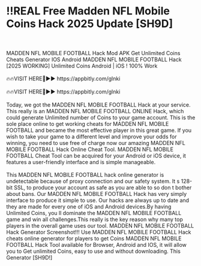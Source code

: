 # !!REAL Free Madden NFL Mobile Coins Hack 2025 Update [SH9D]
<br>
<br>MADDEN NFL MOBILE FOOTBALL Hack Mod APK Get Unlimited Coins Cheats Generator IOS Android MADDEN NFL MOBILE FOOTBALL Hack [2025 WORKING] Unlimited Coins Android | iOS ! 100% Work
<br>
<br>🔥🔥VISIT HERE🔴►► https://appbitly.com/glnki

<br>
<br>🔥🔥VISIT HERE🔴►► https://appbitly.com/glnki

<br>
<br>Today, we got the MADDEN NFL MOBILE FOOTBALL Hack at your service. This really is an MADDEN NFL MOBILE FOOTBALL ONLINE Hack, which could generate Unlimited number of Coins to your game account. This is the sole place online to get working cheats for MADDEN NFL MOBILE FOOTBALL and became the most effective player in this great game. If you wish to take your game to a different level and improve your odds for winning, you need to use free of charge now our amazing MADDEN NFL MOBILE FOOTBALL Hack Online Cheat Tool. MADDEN NFL MOBILE FOOTBALL Cheat Tool can be acquired for your Android or iOS device, it features a user-friendly interface and is simple manageable.
<br>
<br>This MADDEN NFL MOBILE FOOTBALL hack online generator is undetectable because of proxy connection and our safety system. It s 128-bit SSL, to produce your account as safe as you are able to so don t bother about bans. Our MADDEN NFL MOBILE FOOTBALL Hack has very simply interface to produce it simple to use. Our hacks are always up to date and they are made for every one of iOS and Android devices.By having Unlimited Coins, you ll dominate the MADDEN NFL MOBILE FOOTBALL game and win all challenges.This really is the key reason why many top players in the overall game uses our tool. MADDEN NFL MOBILE FOOTBALL Hack Generator Screenshot!!! Use MADDEN NFL MOBILE FOOTBALL Hack cheats online generator for players to get Coins MADDEN NFL MOBILE FOOTBALL Hack Tool available for Browser, Android and IOS, it will allow you to Get unlimited Coins, easy to use and without downloading. This Generator [SH9D!]
<br>
<br>
